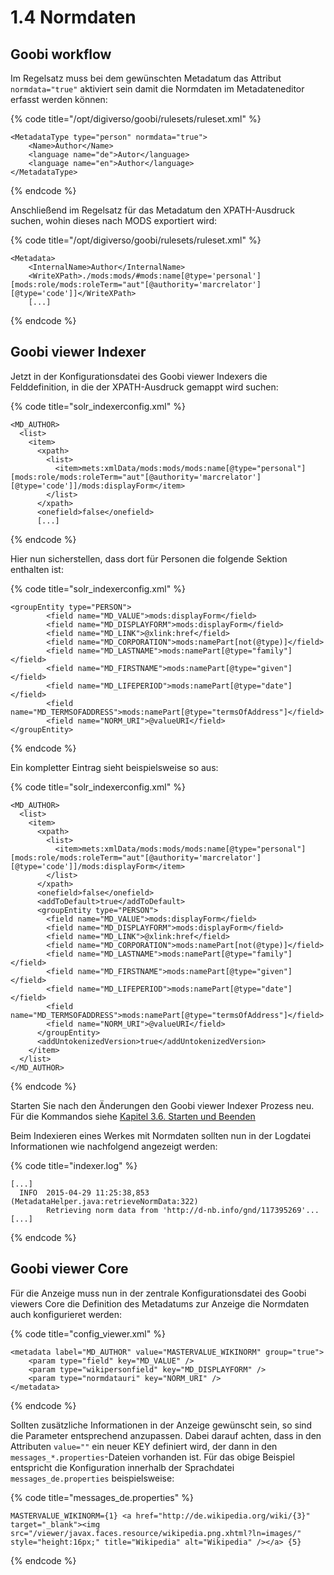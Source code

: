 # 1.4 Normdaten

## Goobi workflow

Im Regelsatz muss bei dem gewünschten Metadatum das Attribut `normdata="true"` aktiviert sein damit die Normdaten im Metadateneditor erfasst werden können:

{% code title="/opt/digiverso/goobi/rulesets/ruleset.xml" %}
```markup
<MetadataType type="person" normdata="true">
    <Name>Author</Name>
    <language name="de">Autor</language>
    <language name="en">Author</language>
</MetadataType>
```
{% endcode %}

Anschließend im Regelsatz für das Metadatum den XPATH-Ausdruck suchen, wohin dieses nach MODS exportiert wird:

{% code title="/opt/digiverso/goobi/rulesets/ruleset.xml" %}
```markup
<Metadata>
    <InternalName>Author</InternalName>
    <WriteXPath>./mods:mods/#mods:name[@type='personal'][mods:role/mods:roleTerm="aut"[@authority='marcrelator'][@type='code']]</WriteXPath>
    [...]
```
{% endcode %}

## Goobi viewer Indexer

Jetzt in der Konfigurationsdatei des Goobi viewer Indexers die Felddefinition, in die der XPATH-Ausdruck gemappt wird suchen:

{% code title="solr\_indexerconfig.xml" %}
```markup
<MD_AUTHOR>
  <list>
    <item>
      <xpath>
        <list>
          <item>mets:xmlData/mods:mods/mods:name[@type="personal"][mods:role/mods:roleTerm="aut"[@authority='marcrelator'][@type='code']]/mods:displayForm</item>
        </list>
      </xpath>
      <onefield>false</onefield>
      [...]
```
{% endcode %}

Hier nun sicherstellen, dass dort für Personen die folgende Sektion enthalten ist:

{% code title="solr\_indexerconfig.xml" %}
```markup
<groupEntity type="PERSON">
        <field name="MD_VALUE">mods:displayForm</field>
        <field name="MD_DISPLAYFORM">mods:displayForm</field>
        <field name="MD_LINK">@xlink:href</field>
        <field name="MD_CORPORATION">mods:namePart[not(@type)]</field>
        <field name="MD_LASTNAME">mods:namePart[@type="family"]</field>
        <field name="MD_FIRSTNAME">mods:namePart[@type="given"]</field>
        <field name="MD_LIFEPERIOD">mods:namePart[@type="date"]</field>
        <field name="MD_TERMSOFADDRESS">mods:namePart[@type="termsOfAddress"]</field>
        <field name="NORM_URI">@valueURI</field>
</groupEntity>
```
{% endcode %}

Ein kompletter Eintrag sieht beispielsweise so aus:

{% code title="solr\_indexerconfig.xml" %}
```markup
<MD_AUTHOR>
  <list>
    <item>
      <xpath>
        <list>
          <item>mets:xmlData/mods:mods/mods:name[@type="personal"][mods:role/mods:roleTerm="aut"[@authority='marcrelator'][@type='code']]/mods:displayForm</item>
        </list>
      </xpath>
      <onefield>false</onefield>
      <addToDefault>true</addToDefault>
      <groupEntity type="PERSON">
        <field name="MD_VALUE">mods:displayForm</field>
        <field name="MD_DISPLAYFORM">mods:displayForm</field>
        <field name="MD_LINK">@xlink:href</field>
        <field name="MD_CORPORATION">mods:namePart[not(@type)]</field>
        <field name="MD_LASTNAME">mods:namePart[@type="family"]</field>
        <field name="MD_FIRSTNAME">mods:namePart[@type="given"]</field>
        <field name="MD_LIFEPERIOD">mods:namePart[@type="date"]</field>
        <field name="MD_TERMSOFADDRESS">mods:namePart[@type="termsOfAddress"]</field>
        <field name="NORM_URI">@valueURI</field>
      </groupEntity>
      <addUntokenizedVersion>true</addUntokenizedVersion>
    </item>
  </list>
</MD_AUTHOR>
```
{% endcode %}

Starten Sie nach den Änderungen den Goobi viewer Indexer Prozess neu. Für die Kommandos siehe [Kapitel 3.6. Starten und Beenden](../../conf/2/6.md)

Beim Indexieren eines Werkes mit Normdaten sollten nun in der Logdatei Informationen wie nachfolgend angezeigt werden:

{% code title="indexer.log" %}
```text
[...]
  INFO  2015-04-29 11:25:38,853 (MetadataHelper.java:retrieveNormData:322)
        Retrieving norm data from 'http://d-nb.info/gnd/117395269'...
[...]
```
{% endcode %}

## Goobi viewer Core

Für die Anzeige muss nun in der zentrale Konfigurationsdatei des Goobi viewers Core die Definition des Metadatums zur Anzeige die Normdaten auch konfigurieret werden:

{% code title="config\_viewer.xml" %}
```markup
<metadata label="MD_AUTHOR" value="MASTERVALUE_WIKINORM" group="true">
    <param type="field" key="MD_VALUE" />
    <param type="wikipersonfield" key="MD_DISPLAYFORM" />
    <param type="normdatauri" key="NORM_URI" />
</metadata>
```
{% endcode %}

Sollten zusätzliche Informationen in der Anzeige gewünscht sein, so sind die Parameter entsprechend anzupassen. Dabei darauf achten, dass in den Attributen `value=""` ein neuer KEY definiert wird, der dann in den `messages_*.properties`-Dateien vorhanden ist. Für das obige Beispiel entspricht die Konfiguration innerhalb der Sprachdatei `messages_de.properties`  beispielsweise:

{% code title="messages\_de.properties" %}
```text
MASTERVALUE_WIKINORM={1} <a href="http://de.wikipedia.org/wiki/{3}" target="_blank"><img src="/viewer/javax.faces.resource/wikipedia.png.xhtml?ln=images/" style="height:16px;" title="Wikipedia" alt="Wikipedia" /></a> {5}
```
{% endcode %}



